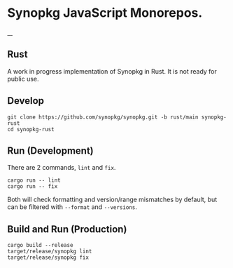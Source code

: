 # Synopkg JavaScript Monorepos.

<a aria-label="synopkg logo" href="https://synopkg.github.io/synopkg">
  <img alt="" src="https://img.shields.io/badge/Made%20by%20synopkg-000000.svg?style=flat-square&logo=synopkg&labelColor=000">
</a>
<a aria-label="NPM version" href="https://www.npmjs.com/package/synopkg">
  <img alt="" src="https://img.shields.io/npm/v/synopkg.svg?style=flat-square&labelColor=000000">
</a>
<a aria-label="License" href="https://github.com/synopkg/synopkg/blob/main/LICENSE.md">
  <img alt="" src="https://img.shields.io/npm/l/synopkg.svg?style=flat-square&labelColor=000000">
</a>
<a aria-label="CI status" href="https://github.com/synopkg/synopkg/actions/workflows/quality.yml?query=event%3Apush+branch%3Amain">
  <img alt="" src="https://img.shields.io/github/actions/workflow/status/synopkg/synopkg/quality.yml?event=push&branch=main&style=flat-square&labelColor=000000">
</a>

## Rust

A work in progress implementation of Synopkg in Rust. It is not ready for public use.

## Develop

```shell
git clone https://github.com/synopkg/synopkg.git -b rust/main synopkg-rust
cd synopkg-rust
```

## Run (Development)

There are 2 commands, `lint` and `fix`.

```shell
cargo run -- lint
cargo run -- fix
```

Both will check formatting and version/range mismatches by default, but can be filtered with `--format` and `--versions`.

## Build and Run (Production)

```shell
cargo build --release
target/release/synopkg lint
target/release/synopkg fix
```
